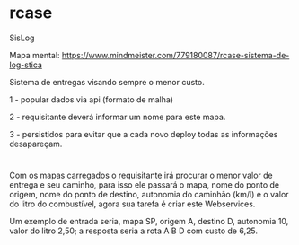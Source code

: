 # rcase

SisLog

Mapa mental: https://www.mindmeister.com/779180087/rcase-sistema-de-log-stica


Sistema de entregas visando sempre o menor custo.

1 - popular dados via api (formato de malha)

2 - requisitante deverá informar um nome para este mapa.

3 - persistidos para evitar que a cada novo deploy todas as informações desapareçam.

#

Com os mapas carregados o requisitante irá procurar o menor valor de entrega e seu caminho, para isso ele passará o mapa, nome do ponto de origem, nome do ponto de destino, autonomia do caminhão (km/l) e o valor do litro do combustível, agora sua tarefa é criar este Webservices.

Um exemplo de entrada seria, mapa SP, origem A, destino D, autonomia 10, valor do litro 2,50; a resposta seria a rota A B D com custo de 6,25.
